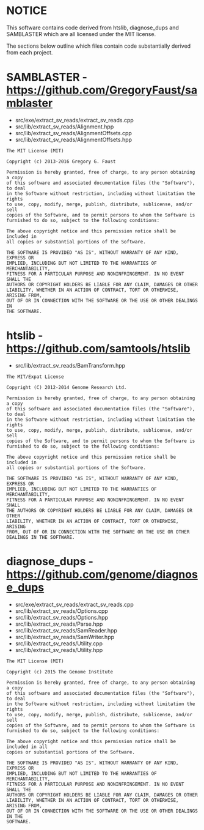 # NOTICE
This software contains code derived from htslib, diagnose_dups and SAMBLASTER
which are all licensed under the MIT license.

The sections below outline which files contain code substantially derived from each project.

# SAMBLASTER - https://github.com/GregoryFaust/samblaster
- src/exe/extract_sv_reads/extract_sv_reads.cpp
- src/lib/extract_sv_reads/Alignment.hpp
- src/lib/extract_sv_reads/AlignmentOffsets.cpp
- src/lib/extract_sv_reads/AlignmentOffsets.hpp

```
The MIT License (MIT)

Copyright (c) 2013-2016 Gregory G. Faust

Permission is hereby granted, free of charge, to any person obtaining a copy
of this software and associated documentation files (the "Software"), to deal
in the Software without restriction, including without limitation the rights
to use, copy, modify, merge, publish, distribute, sublicense, and/or sell
copies of the Software, and to permit persons to whom the Software is
furnished to do so, subject to the following conditions:

The above copyright notice and this permission notice shall be included in
all copies or substantial portions of the Software.

THE SOFTWARE IS PROVIDED "AS IS", WITHOUT WARRANTY OF ANY KIND, EXPRESS OR
IMPLIED, INCLUDING BUT NOT LIMITED TO THE WARRANTIES OF MERCHANTABILITY,
FITNESS FOR A PARTICULAR PURPOSE AND NONINFRINGEMENT. IN NO EVENT SHALL THE
AUTHORS OR COPYRIGHT HOLDERS BE LIABLE FOR ANY CLAIM, DAMAGES OR OTHER
LIABILITY, WHETHER IN AN ACTION OF CONTRACT, TORT OR OTHERWISE, ARISING FROM,
OUT OF OR IN CONNECTION WITH THE SOFTWARE OR THE USE OR OTHER DEALINGS IN
THE SOFTWARE.
```

# htslib - https://github.com/samtools/htslib
- src/lib/extract_sv_reads/BamTransform.hpp

```
The MIT/Expat License

Copyright (C) 2012-2014 Genome Research Ltd.

Permission is hereby granted, free of charge, to any person obtaining a copy
of this software and associated documentation files (the "Software"), to deal
in the Software without restriction, including without limitation the rights
to use, copy, modify, merge, publish, distribute, sublicense, and/or sell
copies of the Software, and to permit persons to whom the Software is
furnished to do so, subject to the following conditions:

The above copyright notice and this permission notice shall be included in
all copies or substantial portions of the Software.

THE SOFTWARE IS PROVIDED "AS IS", WITHOUT WARRANTY OF ANY KIND, EXPRESS OR
IMPLIED, INCLUDING BUT NOT LIMITED TO THE WARRANTIES OF MERCHANTABILITY,
FITNESS FOR A PARTICULAR PURPOSE AND NONINFRINGEMENT. IN NO EVENT SHALL
THE AUTHORS OR COPYRIGHT HOLDERS BE LIABLE FOR ANY CLAIM, DAMAGES OR OTHER
LIABILITY, WHETHER IN AN ACTION OF CONTRACT, TORT OR OTHERWISE, ARISING
FROM, OUT OF OR IN CONNECTION WITH THE SOFTWARE OR THE USE OR OTHER
DEALINGS IN THE SOFTWARE.
```

# diagnose_dups - https://github.com/genome/diagnose_dups
- src/exe/extract_sv_reads/extract_sv_reads.cpp
- src/lib/extract_sv_reads/Options.cpp
- src/lib/extract_sv_reads/Options.hpp
- src/lib/extract_sv_reads/Parse.hpp
- src/lib/extract_sv_reads/SamReader.hpp
- src/lib/extract_sv_reads/SamWriter.hpp
- src/lib/extract_sv_reads/Utility.cpp
- src/lib/extract_sv_reads/Utility.hpp

```
The MIT License (MIT)

Copyright (c) 2015 The Genome Institute

Permission is hereby granted, free of charge, to any person obtaining a copy
of this software and associated documentation files (the "Software"), to deal
in the Software without restriction, including without limitation the rights
to use, copy, modify, merge, publish, distribute, sublicense, and/or sell
copies of the Software, and to permit persons to whom the Software is
furnished to do so, subject to the following conditions:

The above copyright notice and this permission notice shall be included in all
copies or substantial portions of the Software.

THE SOFTWARE IS PROVIDED "AS IS", WITHOUT WARRANTY OF ANY KIND, EXPRESS OR
IMPLIED, INCLUDING BUT NOT LIMITED TO THE WARRANTIES OF MERCHANTABILITY,
FITNESS FOR A PARTICULAR PURPOSE AND NONINFRINGEMENT. IN NO EVENT SHALL THE
AUTHORS OR COPYRIGHT HOLDERS BE LIABLE FOR ANY CLAIM, DAMAGES OR OTHER
LIABILITY, WHETHER IN AN ACTION OF CONTRACT, TORT OR OTHERWISE, ARISING FROM,
OUT OF OR IN CONNECTION WITH THE SOFTWARE OR THE USE OR OTHER DEALINGS IN THE
SOFTWARE.
```

